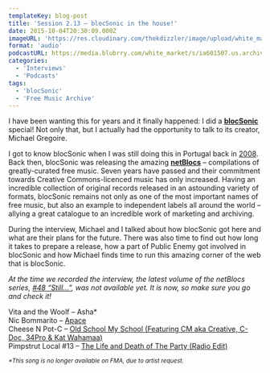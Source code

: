 ```yaml
---
templateKey: blog-post
title: 'Session 2.13 – blocSonic in the house!'
date: 2015-10-04T20:30:09.000Z
imageURL: 'https://res.cloudinary.com/thekdizzler/image/upload/white_market/2015/10/blocsonic_logo.jpg'
format: 'audio'
podcastURL: https://media.blubrry.com/white_market/s/ia601507.us.archive.org/0/items/WhiteMarket20151004Session213/WhiteMarket-20151004-Session213.mp3
categories:
  - 'Interviews'
  - 'Podcasts'
tags:
  - 'blocSonic'
  - 'Free Music Archive'
---
```


I have been wanting this for years and it finally happened: I did a **[blocSonic](http://blocsonic.com/)** special! Not only that, but I actually had the opportunity to talk to its creator, Michael Gregoire.

I got to know blocSonic when I was still doing this in Portugal back in [2008](http://programamarcabranca.blogspot.pt/2008/07/programa-15.html). Back then, blocSonic was releasing the amazing **[netBlocs](http://blocsonic.com/releases/type/netblocs)** – compilations of greatly-curated free music. Seven years have passed and their commitment towards Creative Commons-licenced music has only increased. Having an incredible collection of original records released in an astounding variety of formats, blocSonic remains not only as one of the most important names of free music, but also an example to independent labels all around the world – allying a great catalogue to an incredible work of marketing and archiving.

During the interview, Michael and I talked about how blocSonic got here and what are their plans for the future. There was also time to find out how long it takes to prepare a release, how a part of Public Enemy got involved in blocSonic and how Michael finds time to run this amazing corner of the web that is blocSonic.

_At the time we recorded the interview, the latest volume of the netBlocs series, [#48 “Still…”](http://blocsonic.com/releases/bscomp0048), was not available yet. It is now, so make sure you go and check it!_

Vita and the Woolf – Asha\*  
Nic Bommarito – [Apace](http://blocsonic.com/releases/show/a-quiet-age)  
Cheese N Pot-C – [Old School My School (Featuring CM aka Creative, C-Doc, 34Pro & Kat Wahamaa)](http://blocsonic.com/releases/bsmx0110)  
Pimpstrut Local #13 – [The Life and Death of The Party (Radio Edit)](http://blocsonic.com/releases/bsmx0119)

<small><em>\*This song is no longer available on FMA, due to artist request.</em></small>
